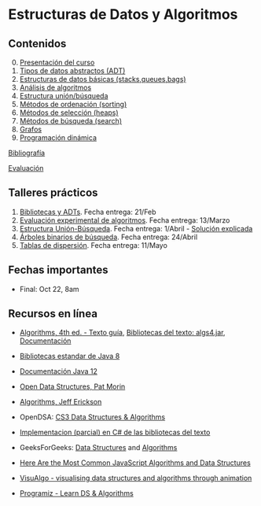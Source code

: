 # Estructuras de Datos y Algoritmos

## Contenidos  

0. [Presentación del curso](slides/00.1-Presentacion.pdf)  
1. [Tipos de datos abstractos (ADT)](1-ADT/index.html)  
2. [Estructuras de datos básicas (stacks,queues,bags)](2-EST/index.html)  
3. [Análisis de algoritmos](3-ANA/index.html)  
4. [Estructura unión/búsqueda](4-UNI/index.html)  
5. [Métodos de ordenación (sorting)](5-ORD/index.html)  
6. [Métodos de selección (heaps)](6-SEL/index.html)  
7. [Métodos de búsqueda (search)](7-BUS/index.html)  
8. [Grafos](8-GRA/index.html)  
9. [Programación dinámica](9-DYNP/index.html)  

<!--
-->

[Bibliografía](bibliografia.html)

[Evaluación](evaluacion.html)

## Talleres prácticos  

1. [Bibliotecas y ADTs](talleres/Taller1-202020.pdf). Fecha entrega: 21/Feb  
2. [Evaluación experimental de algoritmos](talleres/Taller2-202010.pdf). Fecha entrega: 13/Marzo  
3. [Estructura Unión-Búsqueda](talleres/Taller3-202010.pdf). Fecha entrega: 1/Abril - [Solución explicada](https://web.microsoftstream.com/video/7c40314e-0977-48b0-9a84-3701c6bad9d8)  
4. [Árboles binarios de búsqueda](https://jmlon.github.io/Estructuras-Algoritmos/talleres/Taller4-202010.pdf). Fecha entrega: 24/Abril
5. [Tablas de dispersión](talleres/Taller5-202010.pdf). Fecha entrega: 11/Mayo

<!--
-->


## Fechas importantes

- Final: Oct 22, 8am


## Recursos en línea

- [Algorithms, 4th ed. - Texto guía](https://algs4.cs.princeton.edu/home/), [Bibliotecas del texto: algs4.jar](algs4.jar), [Documentación](https://algs4.cs.princeton.edu/code/)  

- [Bibliotecas estandar de Java 8](https://docs.oracle.com/javase/8/docs/api/)  
- [Documentación Java 12](https://docs.oracle.com/en/java/javase/12/)

- [Open Data Structures, Pat Morin](http://opendatastructures.org/)

- [Algorithms, Jeff Erickson](http://jeffe.cs.illinois.edu/teaching/algorithms/)

- OpenDSA: [CS3 Data Structures & Algorithms](https://opendsa-server.cs.vt.edu/ODSA/Books/CS3/html/index.html#)

- [Implementacion (parcial) en C# de las bibliotecas del texto](https://github.com/angellaa/algs4)

- GeeksForGeeks: [Data Structures](https://www.geeksforgeeks.org/data-structures/) and [Algorithms](https://www.geeksforgeeks.org/fundamentals-of-algorithms/)

- [Here Are the Most Common JavaScript Algorithms and Data Structures](https://medium.com/better-programming/here-are-the-most-common-javascript-algorithms-and-data-structures-ec3729050169)

- [VisuAlgo - visualising data structures and algorithms through animation](https://visualgo.net/en)  

- [Programiz - Learn DS & Algorithms](https://www.programiz.com/dsa)  


